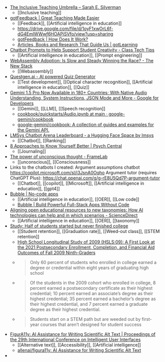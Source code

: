 - [The Inclusive Teaching Umbrella – Sarah E. Silverman](https://sarahemilysilverman.com/2024/04/09/the-inclusive-teaching-umbrella/)
	- [[Inclusive teaching]]
- [gotFeedback | Great Teaching Made Easier](https://www.gotfeedback.com/)
	- [[Feedback]], [[Artificial intelligence in education]]
	- https://drive.google.com/file/d/1oyF1xwOrL6f-dG4EmIWWwf6HOAPiSVfo/view?usp=sharing
	- [gotFeedback | How Does It Work?](https://gotlearning.webflow.io/how-does-it-work)
	- [Articles, Books and Research That Guide Us | gotLearning](https://www.gotfeedback.com/blogs/articles-books-and-research-that-guide-us)
- [Chatbot Prompts to Help Support Student Creativity - Class Tech Tips](https://classtechtips.com/2024/03/27/student-creativity/)
	- [[Artificial intelligence in education]], [[Prompt engineering]]
- [WebAssembly Adoption: Is Slow and Steady Winning the Race? - The New Stack](https://thenewstack.io/webassembly-adoption-is-slow-and-steady-winning-the-race/)
	- [[Webassembly]]
- [Questgen.ai - AI powered Quiz Generator](https://dashboard.questgen.ai/image-to-quiz)
	- [[Test development]], [[Optical character recognition]], [[Artificial intelligence in education]], [[Quiz]]
- [Gemini 1.5 Pro Now Available in 180+ Countries; With Native Audio Understanding, System Instructions, JSON Mode and More - Google for Developers](https://developers.googleblog.com/2024/04/gemini-15-pro-in-public-preview-with-new-features.html?m=1)
	- [[Gemini]], [[LLM]], [[Speech recognition]]
	- [cookbook/quickstarts/Audio.ipynb at main · google-gemini/cookbook](https://github.com/google-gemini/cookbook/blob/main/quickstarts/Audio.ipynb)
	- [google-gemini/cookbook: A collection of guides and examples for the Gemini API.](https://github.com/google-gemini/cookbook)
- [LMSys Chatbot Arena Leaderboard - a Hugging Face Space by lmsys](https://huggingface.co/spaces/lmsys/chatbot-arena-leaderboard)
	- [[Chatbot]], [[Ranking]]
- [8 Approaches to Know Yourself Better | Psych Central](https://psychcentral.com/health/ways-to-get-to-know-yourself-better#why-it-matters)
	- [[Journaling]]
- [The power of unconscious thought - FrameLab](https://www.theframelab.org/p/the-power-of-unconscious-thought)
	- [[unconscious]], [[Consciousness]]
- Links to the chatbots I created: 
  Argument assumptions chatbot https://copilot.microsoft.com/sl/i3JsnA0Oqho
  Argument tutor (requires ChatGPT Plus): https://chat.openai.com/g/g-rE8U5Qd7P-argument-tutor
	- [[Chatbot]], [[copilot]], [[Microsoft]], [[Artificial intelligence in education]], [[gpt4]]
- [Bubble | No-code apps](https://sheap.bubbleapps.io/oer)
	- [[Artificial intelligence in education]], [[OER]], [[Low code]]
	- [Bubble | Build Powerful Full-Stack Apps Without Code](https://bubble.io/)
- [Aligning open educational resources to new taxonomies: How AI technologies can help and in which scenarios - ScienceDirect](https://www.sciencedirect.com/science/article/abs/pii/S0360131524000411)
	- [[Artificial intelligence in education]], [[OER]], [[taxonomy]]
- [Study: Half of students started but never finished college](https://www.insidehighered.com/news/students/academics/2024/04/10/study-half-students-started-never-finished-college?mc_cid=2aa0c0eaa9)
	- [[Student retention]], [[Graduation rate]], [[Weed-out class]], [[STEM retention]]
	- [High School Longitudinal Study of 2009 (HSLS:09): A First Look at the 2021 Postsecondary Enrollment, Completion, and Financial Aid Outcomes of Fall 2009 Ninth-Graders](https://nces.ed.gov/pubsearch/pubsinfo.asp?pubid=2024022)
	- >Only 60 percent of students who enrolled in college earned a degree or credential within eight years of graduating high school
	- >Of the students in the 2009 cohort who enrolled in college, 8 percent earned a postsecondary certificate as their highest credential; 10 percent earned an associate’s degree as their highest credential; 35 percent earned a bachelor’s degree as their highest credential, and 7 percent earned a graduate degree as their highest credential.
	- >Students start on a STEM path but are weeded out by first-year courses that aren’t designed for student success
- [FigurA11y: AI Assistance for Writing Scientific Alt Text | Proceedings of the 29th International Conference on Intelligent User Interfaces](https://dl.acm.org/doi/10.1145/3640543.3645212)
	- [[Alternative text]], [[Accessibility]], [[Artificial intelligence]]
	- [allenai/figura11y: AI Assistance for Writing Scientific Alt Text](https://github.com/allenai/figura11y)
-